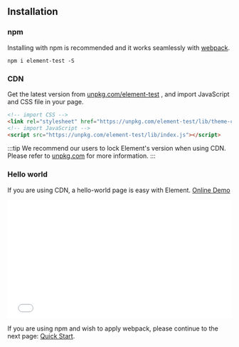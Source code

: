 ## Installation

### npm

Installing with npm is recommended and it works seamlessly with [webpack](https://webpack.js.org/).

```shell
npm i element-test -S
```

### CDN

Get the latest version from [unpkg.com/element-test](https://unpkg.com/element-test/) , and import JavaScript and CSS file in your page.

```html
<!-- import CSS -->
<link rel="stylesheet" href="https://unpkg.com/element-test/lib/theme-chalk/index.css">
<!-- import JavaScript -->
<script src="https://unpkg.com/element-test/lib/index.js"></script>
```

:::tip
We recommend our users to lock Element's version when using CDN. Please refer to [unpkg.com](https://unpkg.com) for more information.
:::

### Hello world

If you are using CDN, a hello-world page is easy with Element. [Online Demo](https://codepen.io/ziyoung/pen/rRKYpd)

<iframe height="265" style="width: 100%;" scrolling="no" title="Element demo" src="//codepen.io/ziyoung/embed/rRKYpd/?height=265&theme-id=light&default-tab=html" frameborder="no" allowtransparency="true" allowfullscreen="true">
  See the Pen <a href='https://codepen.io/ziyoung/pen/rRKYpd/'>Element demo</a> by hetech
  (<a href='https://codepen.io/ziyoung'>@ziyoung</a>) on <a href='https://codepen.io'>CodePen</a>.
</iframe>

If you are using npm and wish to apply webpack, please continue to the next page: [Quick Start](/#/en-US/component/quickstart).

